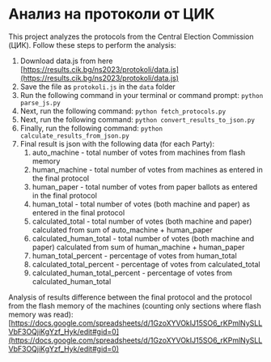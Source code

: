 # Анализ на протоколи от ЦИК

This project analyzes the protocols from the Central Election Commission (ЦИК). Follow these steps to perform the analysis:

1. Download data.js from here [https://results.cik.bg/ns2023/protokoli/data.js](https://results.cik.bg/ns2023/protokoli/data.js)
2. Save the file as `protokoli.js` in the `data` folder
3. Run the following command in your terminal or command prompt: `python parse_js.py`
4. Next, run the following command: `python fetch_protocols.py`
5. Next, run the following command: `python convert_results_to_json.py`
6. Finally, run the following command: `python calculate_results_from_json.py`
7. Final result is json with the following data (for each Party):
   1. auto_machine - total number of votes from machines from flash memory
   2. human_machine - total number of votes from machines as entered in the final protocol
   3. human_paper - total number of votes from paper ballots as entered in the final protocol
   4. human_total - total number of votes (both machine and paper) as entered in the final protocol
   5. calculated_total - total number of votes (both machine and paper) calculated from sum of auto_machine + human_paper
   6. calculated_human_total - total number of votes (both machine and paper) calculated from sum of human_machine + human_paper
   7. human_total_percent - percentage of votes from human_total
   8. calculated_total_percent - percentage of votes from calculated_total
   9. calculated_human_total_percent - percentage of votes from calculated_human_total

Analysis of results difference between the final protocol and the protocol from the flash memory of the machines (counting only sections where flash memory was read): [https://docs.google.com/spreadsheets/d/1GzoXYVOkIJ15SO6_rKPmlNySLLVbF3OQjiKgYzf_Hyk/edit#gid=0](https://docs.google.com/spreadsheets/d/1GzoXYVOkIJ15SO6_rKPmlNySLLVbF3OQjiKgYzf_Hyk/edit#gid=0)
